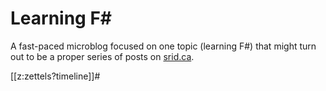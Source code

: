 # Learning F#

A fast-paced microblog focused on one topic (learning F#) that might turn out to be a proper series of posts on [srid.ca](https://www.srid.ca).

[[z:zettels?timeline]]#
